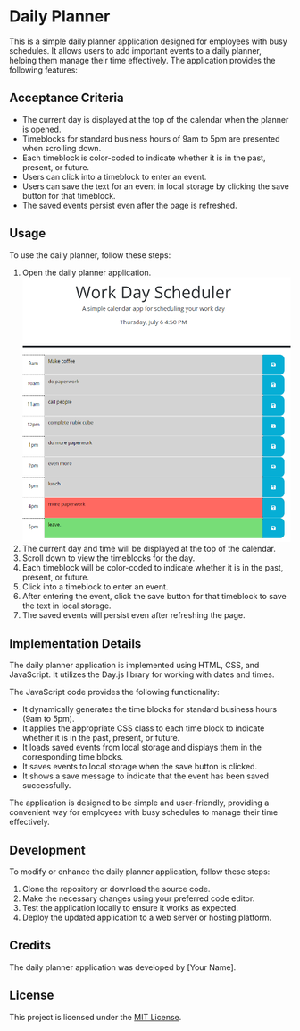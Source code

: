 # Daily Planner

This is a simple daily planner application designed for employees with busy schedules. It allows users to add important events to a daily planner, helping them manage their time effectively. The application provides the following features:

## Acceptance Criteria

- The current day is displayed at the top of the calendar when the planner is opened.
- Timeblocks for standard business hours of 9am to 5pm are presented when scrolling down.
- Each timeblock is color-coded to indicate whether it is in the past, present, or future.
- Users can click into a timeblock to enter an event.
- Users can save the text for an event in local storage by clicking the save button for that timeblock.
- The saved events persist even after the page is refreshed.

## Usage

To use the daily planner, follow these steps:

1. Open the daily planner application.
![Start Screen](./assets/screenshots/start-planner.png)
2. The current day and time will be displayed at the top of the calendar.
3. Scroll down to view the timeblocks for the day.
4. Each timeblock will be color-coded to indicate whether it is in the past, present, or future.
5. Click into a timeblock to enter an event.
6. After entering the event, click the save button for that timeblock to save the text in local storage.
7. The saved events will persist even after refreshing the page.

## Implementation Details

The daily planner application is implemented using HTML, CSS, and JavaScript. It utilizes the Day.js library for working with dates and times.

The JavaScript code provides the following functionality:

- It dynamically generates the time blocks for standard business hours (9am to 5pm).
- It applies the appropriate CSS class to each time block to indicate whether it is in the past, present, or future.
- It loads saved events from local storage and displays them in the corresponding time blocks.
- It saves events to local storage when the save button is clicked.
- It shows a save message to indicate that the event has been saved successfully.

The application is designed to be simple and user-friendly, providing a convenient way for employees with busy schedules to manage their time effectively.

## Development

To modify or enhance the daily planner application, follow these steps:

1. Clone the repository or download the source code.
2. Make the necessary changes using your preferred code editor.
3. Test the application locally to ensure it works as expected.
4. Deploy the updated application to a web server or hosting platform.

## Credits

The daily planner application was developed by [Your Name].

## License

This project is licensed under the [MIT License](LICENSE).

 
